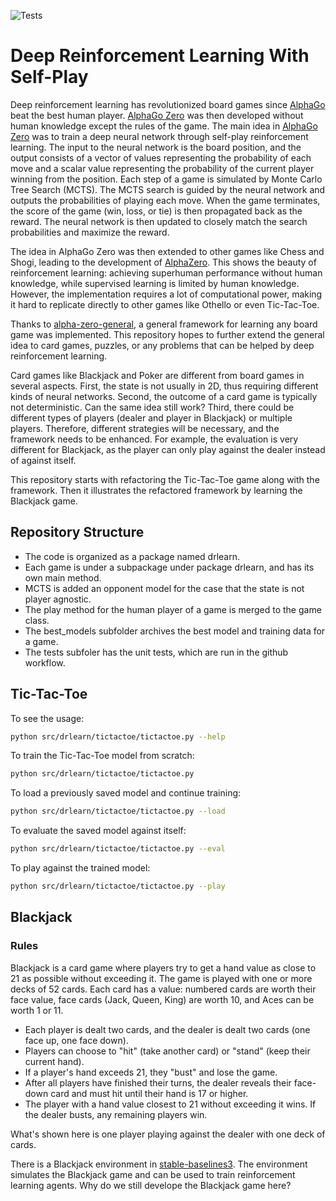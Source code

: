 ![Tests](https://github.com/xyqlr/drlearn/actions/workflows/run-tests.yml/badge.svg)

# Deep Reinforcement Learning With Self-Play

Deep reinforcement learning has revolutionized board games since [AlphaGo](https://deepmind.com/research/case-studies/alphago-the-story-so-far) beat the best human player. [AlphaGo Zero](https://www.semanticscholar.org/paper/Mastering-the-game-of-Go-without-human-knowledge-Silver-Schrittwieser/c27db32efa8137cbf654902f8f728f338e55cd1c) was then developed without human knowledge except the rules of the game. The main idea in [AlphaGo Zero](https://www.semanticscholar.org/paper/Mastering-the-game-of-Go-without-human-knowledge-Silver-Schrittwieser/c27db32efa8137cbf654902f8f728f338e55cd1c) was to train a deep neural network through self-play reinforcement learning. The input to the neural network is the board position, and the output consists of a vector of values representing the probability of each move and a scalar value representing the probability of the current player winning from the position. Each step of a game is simulated by Monte Carlo Tree Search (MCTS). The MCTS search is guided by the neural network and outputs the probabilities of playing each move. When the game terminates, the score of the game (win, loss, or tie) is then propagated back as the reward. The neural network is then updated to closely match the search probabilities and maximize the reward.

The idea in AlphaGo Zero was then extended to other games like Chess and Shogi, leading to the development of [AlphaZero](https://arxiv.org/abs/1712.01815). This shows the beauty of reinforcement learning: achieving superhuman performance without human knowledge, while supervised learning is limited by human knowledge. However, the implementation requires a lot of computational power, making it hard to replicate directly to other games like Othello or even Tic-Tac-Toe.

Thanks to [alpha-zero-general](https://github.com/suragnair/alpha-zero-general), a general framework for learning any board game was implemented. This repository hopes to further extend the general idea to card games, puzzles, or any problems that can be helped by deep reinforcement learning.

Card games like Blackjack and Poker are different from board games in several aspects. First, the state is not usually in 2D, thus requiring different kinds of neural networks. Second, the outcome of a card game is typically not deterministic. Can the same idea still work? Third, there could be different types of players (dealer and player in Blackjack) or multiple players. Therefore, different strategies will be necessary, and the framework needs to be enhanced. For example, the evaluation is very different for Blackjack, as the player can only play against the dealer instead of against itself.

This repository starts with refactoring the Tic-Tac-Toe game along with the framework. Then it illustrates the refactored framework by learning the Blackjack game.

## Repository Structure

- The code is organized as a package named drlearn.
- Each game is under a subpackage under package drlearn, and has its own main method.
- MCTS is added an opponent model for the case that the state is not player agnostic.
- The play method for the human player of a game is merged to the game class.
- The best_models subfolder archives the best model and training data for a game.
- The tests subfoler has the unit tests, which are run in the github workflow.

## Tic-Tac-Toe

To see the usage:
```bash
python src/drlearn/tictactoe/tictactoe.py --help
```

To train the Tic-Tac-Toe model from scratch:
```bash
python src/drlearn/tictactoe/tictactoe.py
```

To load a previously saved model and continue training:
```bash
python src/drlearn/tictactoe/tictactoe.py --load
```

To evaluate the saved model against itself:
```bash
python src/drlearn/tictactoe/tictactoe.py --eval
```

To play against the trained model:
```bash
python src/drlearn/tictactoe/tictactoe.py --play
```

## Blackjack

### Rules

Blackjack is a card game where players try to get a hand value as close to 21 as possible without exceeding it. The game is played with one or more decks of 52 cards. Each card has a value: numbered cards are worth their face value, face cards (Jack, Queen, King) are worth 10, and Aces can be worth 1 or 11.

- Each player is dealt two cards, and the dealer is dealt two cards (one face up, one face down).
- Players can choose to "hit" (take another card) or "stand" (keep their current hand).
- If a player's hand exceeds 21, they "bust" and lose the game.
- After all players have finished their turns, the dealer reveals their face-down card and must hit until their hand is 17 or higher.
- The player with a hand value closest to 21 without exceeding it wins. If the dealer busts, any remaining players win.

What's shown here is one player playing against the dealer with one deck of cards.

There is a Blackjack environment in [stable-baselines3](https://stable-baselines3.readthedocs.io/en/master/guide/examples.html#blackjack). The environment simulates the Blackjack game and can be used to train reinforcement learning agents. Why do we still develope the Blackjack game here?



